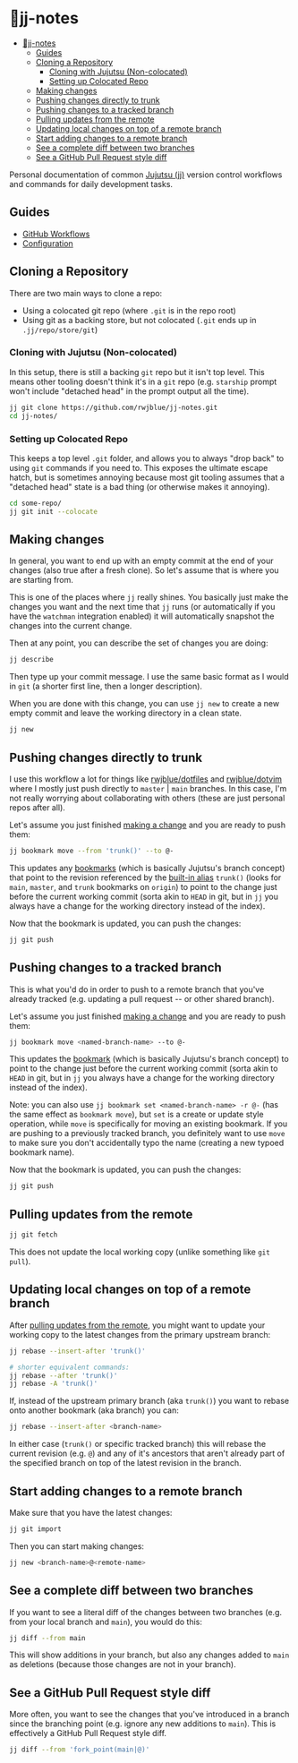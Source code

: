 # 🍐jj-notes

<!--toc:start-->
- [🍐jj-notes](#🍐jj-notes)
  - [Guides](#guides)
  - [Cloning a Repository](#cloning-a-repository)
    - [Cloning with Jujutsu (Non-colocated)](#cloning-with-jujutsu-non-colocated)
    - [Setting up Colocated Repo](#setting-up-colocated-repo)
  - [Making changes](#making-changes)
  - [Pushing changes directly to trunk](#pushing-changes-directly-to-trunk)
  - [Pushing changes to a tracked branch](#pushing-changes-to-a-tracked-branch)
  - [Pulling updates from the remote](#pulling-updates-from-the-remote)
  - [Updating local changes on top of a remote branch](#updating-local-changes-on-top-of-a-remote-branch)
  - [Start adding changes to a remote branch](#start-adding-changes-to-a-remote-branch)
  - [See a complete diff between two branches](#see-a-complete-diff-between-two-branches)
  - [See a GitHub Pull Request style diff](#see-a-github-pull-request-style-diff)
<!--toc:end-->

Personal documentation of common [Jujutsu (jj)](https://github.com/jj-vcs/jj)
version control workflows and commands for daily development tasks.

## Guides

- [GitHub Workflows](./docs/github_workflows.md)
- [Configuration](./docs/config.md)

## Cloning a Repository

There are two main ways to clone a repo:

- Using a colocated git repo (where `.git` is in the repo root)
- Using git as a backing store, but not colocated (`.git` ends up in
  `.jj/repo/store/git`)

### Cloning with Jujutsu (Non-colocated)

In this setup, there is still a backing `git` repo but it isn't top level. This
means other tooling doesn't think it's in a `git` repo (e.g. `starship` prompt
won't include "detached head" in the prompt output all the time).

```sh
jj git clone https://github.com/rwjblue/jj-notes.git
cd jj-notes/
```

### Setting up Colocated Repo

This keeps a top level `.git` folder, and allows you to always "drop back" to
using `git` commands if you need to. This exposes the ultimate escape hatch,
but is sometimes annoying because most git tooling assumes that a "detached
head" state is a bad thing (or otherwise makes it annoying).

```sh
cd some-repo/
jj git init --colocate
```

## Making changes

In general, you want to end up with an empty commit at the end of your changes
(also true after a fresh clone). So let's assume that is where you are starting
from.

This is one of the places where `jj` really shines. You basically just make the
changes you want and the next time that `jj` runs (or automatically if you have
the `watchman` integration enabled) it will automatically snapshot the changes
into the current change.

Then at any point, you can describe the set of changes you are doing:

```sh
jj describe
```

Then type up your commit message. I use the same basic format as I would in
`git` (a shorter first line, then a longer description).

When you are done with this change, you can use `jj new` to create a new empty
commit and leave the working directory in a clean state.

```sh
jj new
```

## Pushing changes directly to trunk

I use this workflow a lot for things like
[rwjblue/dotfiles](https://github.com/rwjblue/dotfiles) and
[rwjblue/dotvim](https://github.com/rwjblue/dotvim) where I mostly just push
directly to `master` | `main` branches. In this case, I'm not really worrying
about collaborating with others (these are just personal repos after all).

Let's assume you just finished [making a change](#making-changes) and you are
ready to push them:

```sh
jj bookmark move --from 'trunk()' --to @-
```

This updates any [bookmarks](https://jj-vcs.github.io/jj/latest/bookmarks/)
(which is basically Jujutsu's branch concept) that point to the revision
referenced by the [built-in
alias](https://github.com/jj-vcs/jj/blob/v0.25.0/docs/revsets.md#built-in-aliases)
`trunk()` (looks for `main`, `master`, and `trunk` bookmarks on `origin`)
 to point to the change just before the current working commit (sorta akin to
`HEAD` in git, but in `jj` you always have a change for the working directory
instead of the index).

Now that the bookmark is updated, you can push the changes:

```sh
jj git push
```

## Pushing changes to a tracked branch

This is what you'd do in order to push to a remote branch that you've already
tracked (e.g. updating a pull request -- or other shared branch).

Let's assume you just finished [making a change](#making-changes) and you are
ready to push them:

```sh
jj bookmark move <named-branch-name> --to @-
```

This updates the [bookmark](https://jj-vcs.github.io/jj/latest/bookmarks/)
(which is basically Jujutsu's branch concept) to point to the change just
before the current working commit (sorta akin to `HEAD` in git, but in `jj`
you always have a change for the working directory instead of the index).

Note: you can also use `jj bookmark set <named-branch-name> -r @-` (has the
same effect as `bookmark move`), but `set` is a create or update style
operation, while `move` is specifically for moving an existing bookmark. If you
are pushing to a previously tracked branch, you definitely want to use `move`
to make sure you don't accidentally typo the name (creating a new typoed
bookmark name).

Now that the bookmark is updated, you can push the changes:

```sh
jj git push
```

## Pulling updates from the remote

```sh
jj git fetch
```

This does not update the local working copy (unlike something like `git pull`).

## Updating local changes on top of a remote branch

After [pulling updates from the remote](#pulling-updates-from-the-remote), you
might want to update your working copy to the latest changes from the primary
upstream branch:

```sh
jj rebase --insert-after 'trunk()'

# shorter equivalent commands:
jj rebase --after 'trunk()'
jj rebase -A 'trunk()'
```

If, instead of the upstream primary branch (aka `trunk()`) you want to rebase
onto another bookmark (aka branch) you can:

```sh
jj rebase --insert-after <branch-name>
```

In either case (`trunk()` or specific tracked branch) this will rebase the
current revision (e.g. `@`) and any of it's ancestors that aren't already part
of the specified branch on top of the latest revision in the branch.

## Start adding changes to a remote branch

Make sure that you have the latest changes:

```sh
jj git import
```

Then you can start making changes:

```sh
jj new <branch-name>@<remote-name>
```

## See a complete diff between two branches

If you want to see a literal diff of the changes between two branches (e.g.
from your local branch and `main`), you would do this:

```sh
jj diff --from main
```

This will show additions in your branch, but also any changes added to `main`
as deletions (because those changes are not in your branch).

## See a GitHub Pull Request style diff

More often, you want to see the changes that you've introduced in a branch
since the branching point (e.g. ignore any new additions to `main`). This is
effectively a GitHub Pull Request style diff.

```sh
jj diff --from 'fork_point(main|@)'
```

